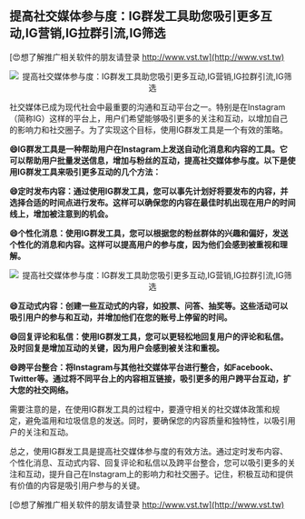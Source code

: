 ## **提高社交媒体参与度：IG群发工具助您吸引更多互动,IG营销,IG拉群引流,IG筛选**

[😍想了解推广相关软件的朋友请登录 http://www.vst.tw](http://www.vst.tw)

 <center><img src="https://vst.tw/MP4/tuiguang/png/5.png" alt="提高社交媒体参与度：IG群发工具助您吸引更多互动,IG营销,IG拉群引流,IG筛选"></center>

社交媒体已成为现代社会中最重要的沟通和互动平台之一。特别是在Instagram（简称IG）这样的平台上，用户们希望能够吸引更多的关注和互动，以增加自己的影响力和社交圈子。为了实现这个目标，使用IG群发工具是一个有效的策略。

**😄IG群发工具是一种帮助用户在Instagram上发送自动化消息和内容的工具。它可以帮助用户批量发送信息，增加与粉丝的互动，提高社交媒体参与度。以下是使用IG群发工具来吸引更多互动的几个方法：**

**😄定时发布内容：通过使用IG群发工具，您可以事先计划好将要发布的内容，并选择合适的时间点进行发布。这样可以确保您的内容在最佳时机出现在用户的时间线上，增加被注意到的机会。**

**😄个性化消息：使用IG群发工具，您可以根据您的粉丝群体的兴趣和偏好，发送个性化的消息和内容。这样可以提高用户的参与度，因为他们会感到被重视和理解。**

 <center><img src="https://vst.tw/MP4/tuiguang/png/0.png" alt="提高社交媒体参与度：IG群发工具助您吸引更多互动,IG营销,IG拉群引流,IG筛选"></center>

**😄互动式内容：创建一些互动式的内容，如投票、问答、抽奖等。这些活动可以吸引用户的参与和互动，并增加他们在您的账号上停留的时间。**

**😄回复评论和私信：使用IG群发工具，您可以更轻松地回复用户的评论和私信。及时回复是增加互动的关键，因为用户会感到被关注和重视。**

**😄跨平台整合：将Instagram与其他社交媒体平台进行整合，如Facebook、Twitter等。通过将不同平台上的内容相互链接，吸引更多的用户跨平台互动，扩大您的社交网络。**

需要注意的是，在使用IG群发工具的过程中，要遵守相关的社交媒体政策和规定，避免滥用和垃圾信息的发送。同时，要确保您的内容质量和独特性，以吸引用户的关注和互动。

总之，使用IG群发工具是提高社交媒体参与度的有效方法。通过定时发布内容、个性化消息、互动式内容、回复评论和私信以及跨平台整合，您可以吸引更多的关注和互动，提升自己在Instagram上的影响力和社交圈子。记住，积极互动和提供有价值的内容是吸引用户参与的关键。

[😍想了解推广相关软件的朋友请登录 http://www.vst.tw](http://www.vst.tw)



